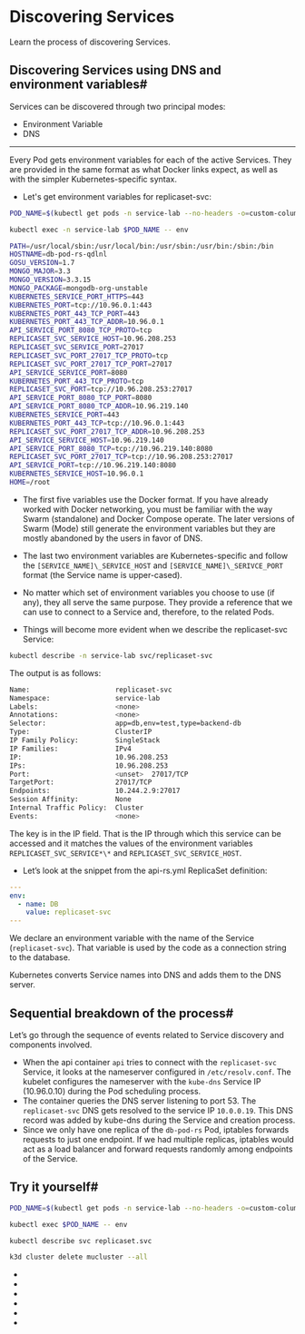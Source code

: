 # Discovering Services

Learn the process of discovering Services.

## Discovering Services using DNS and environment variables#

Services can be discovered through two principal modes:

- Environment Variable
- DNS

---

Every Pod gets environment variables for each of the active Services. They are provided in the same format as what Docker links expect, as well as with the simpler Kubernetes-specific syntax.

- Let's get environment variables for replicaset-svc:

```bash
POD_NAME=$(kubectl get pods -n service-lab --no-headers -o=custom-columns=NAME:.metadata.name -l app=db,type=backend-db | tail -1)

```

```bash
kubectl exec -n service-lab $POD_NAME -- env
```

```bash
PATH=/usr/local/sbin:/usr/local/bin:/usr/sbin:/usr/bin:/sbin:/bin
HOSTNAME=db-pod-rs-qdlnl
GOSU_VERSION=1.7
MONGO_MAJOR=3.3
MONGO_VERSION=3.3.15
MONGO_PACKAGE=mongodb-org-unstable
KUBERNETES_SERVICE_PORT_HTTPS=443
KUBERNETES_PORT=tcp://10.96.0.1:443
KUBERNETES_PORT_443_TCP_PORT=443
KUBERNETES_PORT_443_TCP_ADDR=10.96.0.1
API_SERVICE_PORT_8080_TCP_PROTO=tcp
REPLICASET_SVC_SERVICE_HOST=10.96.208.253
REPLICASET_SVC_SERVICE_PORT=27017
REPLICASET_SVC_PORT_27017_TCP_PROTO=tcp
REPLICASET_SVC_PORT_27017_TCP_PORT=27017
API_SERVICE_SERVICE_PORT=8080
KUBERNETES_PORT_443_TCP_PROTO=tcp
REPLICASET_SVC_PORT=tcp://10.96.208.253:27017
API_SERVICE_PORT_8080_TCP_PORT=8080
API_SERVICE_PORT_8080_TCP_ADDR=10.96.219.140
KUBERNETES_SERVICE_PORT=443
KUBERNETES_PORT_443_TCP=tcp://10.96.0.1:443
REPLICASET_SVC_PORT_27017_TCP_ADDR=10.96.208.253
API_SERVICE_SERVICE_HOST=10.96.219.140
API_SERVICE_PORT_8080_TCP=tcp://10.96.219.140:8080
REPLICASET_SVC_PORT_27017_TCP=tcp://10.96.208.253:27017
API_SERVICE_PORT=tcp://10.96.219.140:8080
KUBERNETES_SERVICE_HOST=10.96.0.1
HOME=/root
```

- The first five variables use the Docker format. If you have already worked with Docker networking, you must be familiar with the way Swarm (standalone) and Docker Compose operate. The later versions of Swarm (Mode) still generate the environment variables but they are mostly abandoned by the users in favor of DNS.

- The last two environment variables are Kubernetes-specific and follow the `[SERVICE_NAME]\_SERVICE_HOST` and `[SERVICE_NAME]\_SERIVCE_PORT` format (the Service name is upper-cased).

- No matter which set of environment variables you choose to use (if any), they all serve the same purpose. They provide a reference that we can use to connect to a Service and, therefore, to the related Pods.
- Things will become more evident when we describe the replicaset-svc Service:

```bash
kubectl describe -n service-lab svc/replicaset-svc
```

The output is as follows:

```bash
Name:                     replicaset-svc
Namespace:                service-lab
Labels:                   <none>
Annotations:              <none>
Selector:                 app=db,env=test,type=backend-db
Type:                     ClusterIP
IP Family Policy:         SingleStack
IP Families:              IPv4
IP:                       10.96.208.253
IPs:                      10.96.208.253
Port:                     <unset>  27017/TCP
TargetPort:               27017/TCP
Endpoints:                10.244.2.9:27017
Session Affinity:         None
Internal Traffic Policy:  Cluster
Events:                   <none>
```

The key is in the IP field. That is the IP through which this service can be accessed and it matches the values of the environment variables `REPLICASET_SVC_SERVICE*\*` and `REPLICASET_SVC_SERVICE_HOST`.

- Let’s look at the snippet from the api-rs.yml ReplicaSet definition:

```yaml
---
env:
  - name: DB
    value: replicaset-svc
---
```

We declare an environment variable with the name of the Service (`replicaset-svc`). That variable is used by the code as a connection string to the database.

Kubernetes converts Service names into DNS and adds them to the DNS server.

## Sequential breakdown of the process#

Let’s go through the sequence of events related to Service discovery and components involved.

- When the api container `api` tries to connect with the `replicaset-svc` Service, it looks at the nameserver configured in `/etc/resolv.conf`. The kubelet configures the nameserver with the `kube-dns` Service IP (10.96.0.10) during the Pod scheduling process.
- The container queries the DNS server listening to port 53. The `replicaset-svc` DNS gets resolved to the service IP `10.0.0.19`. This DNS record was added by kube-dns during the Service and creation process.
- Since we only have one replica of the `db-pod-rs` Pod, iptables forwards requests to just one endpoint. If we had multiple replicas, iptables would act as a load balancer and forward requests randomly among endpoints of the Service.

## Try it yourself#

```bash
POD_NAME=$(kubectl get pods -n service-lab --no-headers -o=custom-columns=NAME:.metadata.name -l app=db,type=backend-db | tail -1)

kubectl exec $POD_NAME -- env

kubectl describe svc replicaset.svc

k3d cluster delete mucluster --all
```

-
-
-
-
-
-
